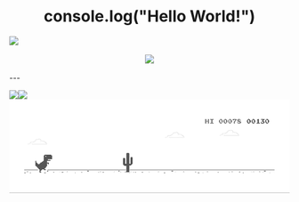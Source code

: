 <!--
**SneakySensei/SneakySensei** is a ✨ _special_ ✨ repository because its `README.md` (this file) appears on your GitHub profile.

Here are some ideas to get you started:

- 🔭 I’m currently working on ...
- 🌱 I’m currently learning ...
- 👯 I’m looking to collaborate on ...
- 🤔 I’m looking for help with ...
- 💬 Ask me about ...
- 📫 How to reach me: ...
- 😄 Pronouns: ...
- ⚡ Fun fact: ...
-->

<h1 align="center">console.log("Hello World!")</h1>
<img src="https://komarev.com/ghpvc/?username=SneakySensei&color=bb54ff&label=Developers%20disappointed&style=flat-square" />

<p valign="middle" align="center">
  <img src="https://github-profile-trophy.vercel.app/?username=sneakysensei&theme=dracula" />
</p>
---
<p valign="middle" align="center">
  <img align="left" src="https://github-readme-stats.vercel.app/api/top-langs/?username=sneakysensei&theme=material-palenight&layout=compact&langs_count=10&custom_title=%23%20Most%20Used%20Languages%20%F0%9F%91%A8%F0%9F%8F%BD%E2%80%8D%F0%9F%92%BB" />
  <img align="left" src="https://github-readme-stats.vercel.app/api?username=sneakysensei&line_height=24&theme=material-palenight&count_private=true&include_all_commits=true&show_icons=true&custom_title=%23%20GitHub%20Stats%20%E2%9C%85" width='460' style="padding: 0;" />
</p>
<img src="https://raw.githubusercontent.com/SneakySensei/SneakySensei/master/dino.gif" />

